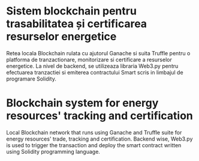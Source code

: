 # Sistem blockchain pentru trasabilitatea și certificarea resurselor energetice
Retea locala Blockchain rulata cu ajutorul Ganache si suita Truffle pentru o platforma de tranzactionare, monitorizare si certificare a resurselor energetice. La nivel de backend, se utilizeaza libraria Web3.py pentru efectuarea tranzactiei si emiterea contractului Smart scris in limbajul de programare Solidity.

# Blockchain system for energy resources' tracking and certification
Local Blockchain network that runs using Ganache and Truffle suite for energy resources' trade, tracking and certification. Backend wise, Web3.py is used to trigger the transaction and deploy the smart contract written using Solidity programming language.
